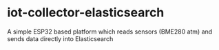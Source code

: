 # iot-collector-elasticsearch
A simple ESP32 based platform which reads sensors (BME280 atm) and sends data directly into Elasticsearch
